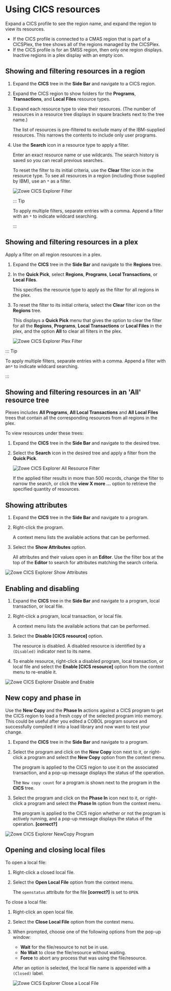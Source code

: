 # Using CICS resources

Expand a CICS profile to see the region name, and expand the region to view its resources.

- If the CICS profile is connected to a CMAS region that is part of a CICSPlex, the tree shows all of the regions managed by the CICSPlex.
- If the CICS profile is for an SMSS region, then only one region displays. Inactive regions in a plex display with an empty icon.

## Showing and filtering resources in a region

1. Expand the **CICS** tree in the **Side Bar** and navigate to a CICS region.

2. Expand the CICS region to show folders for the **Programs**, **Transactions**, and **Local Files** resource types.

3. Expand each resource type to view their resources. (The number of resources in a resource tree displays in square brackets next to the tree name.)

   The list of resources is pre-filtered to exclude many of the IBM-supplied resources. This narrows the contents to include only user programs.

4. Use the **Search** icon in a resource type to apply a filter.

   Enter an exact resource name or use wildcards. The search history is saved so you can recall previous searches.
   
   To reset the filter to its initial criteria, use the **Clear** filter icon in the resource type. To see all resources in a region (including those supplied by IBM), use an `*` as a filter.

   ![Zowe CICS Explorer Filter](../images/ze-cics/region-filter.gif)

   ::: Tip

   To apply multiple filters, separate entries with a comma. Append a filter with an `*` to indicate wildcard searching.

   :::

## Showing and filtering resources in a plex

Apply a filter on all region resources in a plex.

1. Expand the **CICS** tree in the **Side Bar** and navigate to the **Regions** tree.

2. In the **Quick Pick**, select **Regions**, **Programs**, **Local Transactions**, or **Local Files**.

   This specifies the resource type to apply as the filter for all regions in the plex.

3. To reset the filter to its initial criteria, select the **Clear** filter icon on the **Regions** tree.

   This displays a **Quick Pick** menu that gives the option to clear the filter for all the **Regions**, **Programs**, **Local Transactions** or **Local Files** in the plex, and the option **All** to clear all filters in the plex.

   ![Zowe CICS Explorer Plex Filter](../images/ze-cics/plex-filter.gif)

::: Tip

To apply multiple filters, separate entries with a comma. Append a filter with an`*` to indicate wildcard searching.

:::

## Showing and filtering resources in an 'All' resource tree

Plexes includes **All Programs**, **All Local Transactions** and **All Local Files** trees that contain all the corresponding resources from all regions in the plex.

To view resources under these trees:

1. Expand the **CICS** tree in the **Side Bar** and navigate to the desired tree.

2. Select the **Search** icon in the desired tree and apply a filter from the **Quick Pick**.

   ![Zowe CICS Explorer All Resource Filter](../images/ze-cics/all-resources.gif)

   If the applied filter results in more than 500 records, change the filter to narrow the search, or click the **view X more ...** option to retrieve the specified quantity of resources.

## Showing attributes

1. Expand the **CICS** tree in the **Side Bar** and navigate to a program.

2. Right-click the program.

   A context menu lists the available actions that can be performed.

3. Select the **Show Attributes** option.

   All attributes and their values open in an **Editor**. Use the filter box at the top of the **Editor** to search for attributes matching the search criteria.  

![Zowe CICS Explorer Show Attributes](../images/ze-cics/show-attributes.gif)

## Enabling and disabling

1. Expand the **CICS** tree in the **Side Bar** and navigate to a program, local transaction, or local file.

2. Right-click a program, local transaction, or local file.

   A context menu lists the available actions that can be performed.

3. Select the **Disable [CICS resource]** option.

   The resource is disabled. A disabled resource is identified by a `(Disabled)` indicator next to its name.

4. To enable resource, right-click a disabled program, local transaction, or local file and select the **Enable [CICS resource]** option from the context menu to re-enable it.

![Zowe CICS Explorer Disable and Enable](../images/ze-cics/disable-enable.gif)

## New copy and phase in

Use the **New Copy** and the **Phase In** actions against a CICS program to get the CICS region to load a fresh copy of the selected program into memory. This could be useful after you edited a COBOL program source and successfully compiled it into a load library and now want to test your change.

1. Expand the **CICS** tree in the **Side Bar** and navigate to a program.

2. Select the program and click on the **New Copy** icon next to it, or right-click a program and select the **New Copy** option from the context menu.

   The program is applied to the CICS region to use it on the associated transaction, and a pop-up message displays the status of the operation.

   The `New copy count` for a program is shown next to the program in the **CICS** tree.

3. Select the program and click on the **Phase In** icon next to it, or right-click a program and select the **Phase In** option from the context menu.

   The program is applied to the CICS region whether or not the program is actively running, and a pop-up message displays the status of the operation. **[correct?]**

![Zowe CICS Explorer NewCopy Program](../images/ze-cics/new-copy.gif)

## Opening and closing local files

To open a local file:

1. Right-click a closed local file.
2. Select the **Open Local File** option from the context menu.

   The `openstatus` attribute for the file **[correct?]** is set to `OPEN`.

To close a local file:

1. Right-click an open local file.
2. Select the **Close Local File** option from the context menu.
3. When prompted, choose one of the following options from the pop-up window:
   - **Wait** for the file/resource to not be in use.
   - **No Wait** to close the file/resource without waiting.
   - **Force** to abort any process that was using the file/resource.

   After an option is selected, the local file name is appended with a `(Closed)` label.

   ![Zowe CICS Explorer Close a Local File](../images/ze-cics/open-close.gif)
